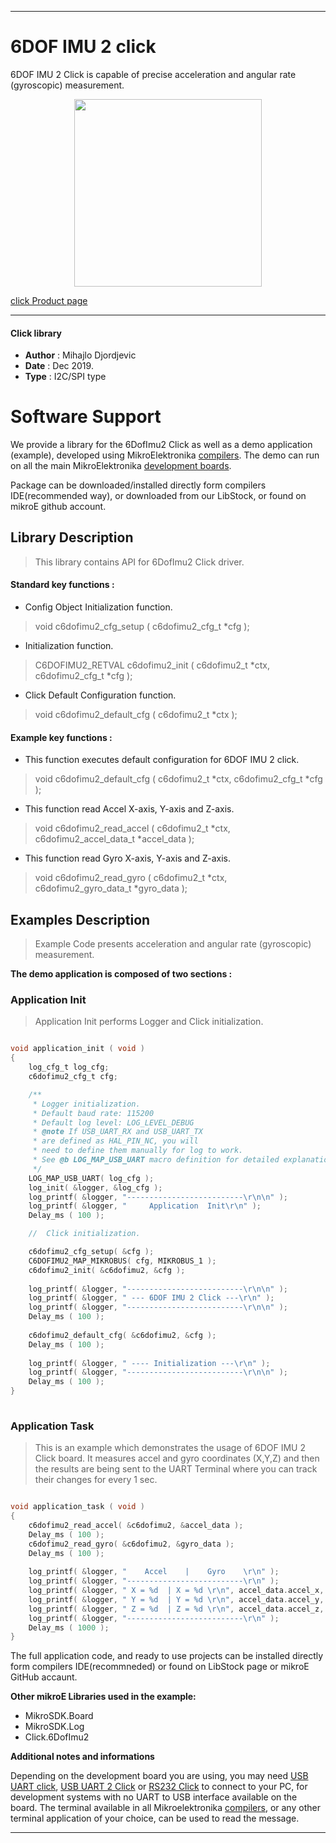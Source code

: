 
 

---
# 6DOF IMU 2 click

6DOF IMU 2 Click is capable of precise acceleration and angular rate (gyroscopic) measurement.

<p align="center">
  <img src="https://download.mikroe.com/images/click_for_ide/6dofimu2_click.png" height=300px>
</p>

[click Product page](https://www.mikroe.com/6dof-imu-2-click)

---


#### Click library 

- **Author**        : Mihajlo Djordjevic
- **Date**          : Dec 2019.
- **Type**          : I2C/SPI type


# Software Support

We provide a library for the 6DofImu2 Click 
as well as a demo application (example), developed using MikroElektronika 
[compilers](https://shop.mikroe.com/compilers). 
The demo can run on all the main MikroElektronika [development boards](https://shop.mikroe.com/development-boards).

Package can be downloaded/installed directly form compilers IDE(recommended way), or downloaded from our LibStock, or found on mikroE github account. 

## Library Description

> This library contains API for 6DofImu2 Click driver.

#### Standard key functions :

- Config Object Initialization function.
> void c6dofimu2_cfg_setup ( c6dofimu2_cfg_t *cfg ); 
 
- Initialization function.
> C6DOFIMU2_RETVAL c6dofimu2_init ( c6dofimu2_t *ctx, c6dofimu2_cfg_t *cfg );

- Click Default Configuration function.
> void c6dofimu2_default_cfg ( c6dofimu2_t *ctx );


#### Example key functions :

- This function executes default configuration for 6DOF IMU 2 click.
> void c6dofimu2_default_cfg ( c6dofimu2_t *ctx, c6dofimu2_cfg_t *cfg );
 
- This function read Accel X-axis, Y-axis and Z-axis.
> void c6dofimu2_read_accel ( c6dofimu2_t *ctx, c6dofimu2_accel_data_t *accel_data );

- This function read Gyro X-axis, Y-axis and Z-axis.
> void c6dofimu2_read_gyro ( c6dofimu2_t *ctx, c6dofimu2_gyro_data_t *gyro_data );

## Examples Description

> 
> Example Code presents acceleration and angular rate (gyroscopic) measurement.
> 

**The demo application is composed of two sections :**

### Application Init 

>
> Application Init performs Logger and Click initialization.
> 

```c

void application_init ( void )
{
    log_cfg_t log_cfg;
    c6dofimu2_cfg_t cfg;

    /** 
     * Logger initialization.
     * Default baud rate: 115200
     * Default log level: LOG_LEVEL_DEBUG
     * @note If USB_UART_RX and USB_UART_TX 
     * are defined as HAL_PIN_NC, you will 
     * need to define them manually for log to work. 
     * See @b LOG_MAP_USB_UART macro definition for detailed explanation.
     */
    LOG_MAP_USB_UART( log_cfg );
    log_init( &logger, &log_cfg );
    log_printf( &logger, "--------------------------\r\n\n" );
    log_printf( &logger, "     Application  Init\r\n" );
    Delay_ms ( 100 );

    //  Click initialization.

    c6dofimu2_cfg_setup( &cfg );
    C6DOFIMU2_MAP_MIKROBUS( cfg, MIKROBUS_1 );
    c6dofimu2_init( &c6dofimu2, &cfg );
    
    log_printf( &logger, "--------------------------\r\n\n" );
    log_printf( &logger, " --- 6DOF IMU 2 Click ---\r\n" );
    log_printf( &logger, "--------------------------\r\n\n" );
    Delay_ms ( 100 );
    
    c6dofimu2_default_cfg( &c6dofimu2, &cfg );
    Delay_ms ( 100 );
    
    log_printf( &logger, " ---- Initialization ---\r\n" );
    log_printf( &logger, "--------------------------\r\n\n" );
    Delay_ms ( 100 );
}
  
```

### Application Task

>
> This is an example which demonstrates the usage of 6DOF IMU 2 Click board.
> It measures accel and gyro coordinates (X,Y,Z) and then the results 
> are being sent to the UART Terminal where you can track their changes for every 1 sec.
> 

```c

void application_task ( void )
{
    c6dofimu2_read_accel( &c6dofimu2, &accel_data );
    Delay_ms ( 100 );
    c6dofimu2_read_gyro( &c6dofimu2, &gyro_data );
    Delay_ms ( 100 );
    
    log_printf( &logger, "    Accel    |    Gyro    \r\n" );
    log_printf( &logger, "--------------------------\r\n" );
    log_printf( &logger, " X = %d  | X = %d \r\n", accel_data.accel_x, gyro_data.gyro_x );
    log_printf( &logger, " Y = %d  | Y = %d \r\n", accel_data.accel_y, gyro_data.gyro_y );
    log_printf( &logger, " Z = %d  | Z = %d \r\n", accel_data.accel_z, gyro_data.gyro_z );
    log_printf( &logger, "--------------------------\r\n" );    
    Delay_ms ( 1000 );
}

```

The full application code, and ready to use projects can be  installed directly form compilers IDE(recommneded) or found on LibStock page or mikroE GitHub accaunt.

**Other mikroE Libraries used in the example:** 

- MikroSDK.Board
- MikroSDK.Log
- Click.6DofImu2

**Additional notes and informations**

Depending on the development board you are using, you may need 
[USB UART click](https://shop.mikroe.com/usb-uart-click), 
[USB UART 2 Click](https://shop.mikroe.com/usb-uart-2-click) or 
[RS232 Click](https://shop.mikroe.com/rs232-click) to connect to your PC, for 
development systems with no UART to USB interface available on the board. The 
terminal available in all Mikroelektronika 
[compilers](https://shop.mikroe.com/compilers), or any other terminal application 
of your choice, can be used to read the message.



---
